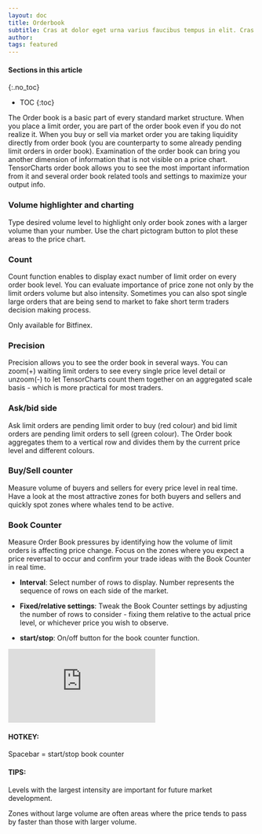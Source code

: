 ```yaml
---
layout: doc
title: Orderbook
subtitle: Cras at dolor eget urna varius faucibus tempus in elit. Cras a dui imperdiet, tempus metus quis, pharetra turpis.
author:
tags: featured
---
```


#### Sections in this article
{:.no_toc}
* TOC
{:toc}

The Order book is a basic part of every standard market structure. When you place a limit order, you are part of the order book even if you do not realize it. When you buy or sell via market order you are taking liquidity directly from order book (you are counterparty to some already pending limit orders in order book). Examination of the order book can bring you another dimension of information that is not visible on a price chart. TensorCharts order book allows you to see the most important information from it and several order book related tools and settings to maximize your output info.

### Volume highlighter and charting
Type desired volume level to highlight only order book zones with a larger volume than your number. Use the chart pictogram button to plot these areas to the price chart.

### Count
Count function enables to display exact number of limit order on every order book level. You can evaluate importance of price zone not only by the limit orders volume but also intensity. Sometimes you can also spot single large orders that are being send to market to fake short term traders decision making process.

Only available for Bitfinex.

### Precision
Precision allows you to see the order book in several ways. You can zoom(+) waiting limit orders to see every single price level detail or unzoom(-) to let TensorCharts count them together on an aggregated scale basis - which is more practical for most traders.

### Ask/bid side
Ask limit orders are pending limit order to buy (red colour) and bid limit orders are pending limit orders to sell (green colour). The Order book aggregates them to a vertical row and divides them by the current price level and different colours.

### Buy/Sell counter
Measure volume of buyers and sellers for every price level in real time. Have a look at the most attractive zones for both buyers and sellers and quickly spot zones where whales tend to be active.

### Book Counter
Measure Order Book pressures by identifying how the volume of limit orders is affecting price change. Focus on the zones where you expect a price reversal to occur and confirm your trade ideas with the Book Counter in real time.

- **Interval**: Select number of rows to display. Number represents the sequence of rows on each side of the market.

- **Fixed/relative settings**: Tweak the Book Counter settings by adjusting the number of rows to consider - fixing them relative to the actual price level, or whichever price you wish to observe.

- **start/stop**: On/off button for the book counter function.

<div class="videowrapper">
<iframe src="http://www.youtube.com/embed/Q7D7AIKjudM?autoplay=0&amp;showinfo=0&amp;rel=0&amp;modestbranding=1&amp;playsinline=1" frameborder="0" allowfullscreen uk-responsive uk-video="automute: true"></iframe>
</div>


<div class="summary-box">
<h4>HOTKEY:</h4>
<p>Spacebar = start/stop book counter</p>

<h4>TIPS:</h4>
<p>Levels with the largest intensity are important for future market development.</p>
<p>Zones without large volume are often areas where the price tends to pass by faster than those with larger volume.</p>
<ul>
</ul>
</div>